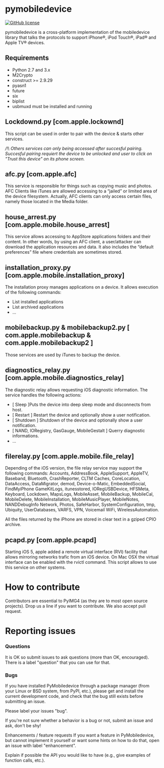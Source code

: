 # pymobiledevice

[![GitHub license](https://img.shields.io/cran/l/devtools.svg)](LICENSE)

pymobiledevice is a cross-platform implementation of the mobiledevice library
that talks the protocols to support iPhone®, iPod Touch®, iPad® and Apple TV® devices.


## Requirements

* Python 2.7 and 3.x
* M2Crypto
* construct >= 2.9.29
* pyasn1
* future
* six
* biplist
* usbmuxd must be installed and running

## Lockdownd.py [com.apple.lockownd]

This script can be used in order to pair with the device & starts other services.

*/!\ Others services can only being accessed after succesful pairing.
Succesful pairing requiert the device to be unlocked and user to click on
"Trust this device" on its phone screen.*


## afc.py [com.apple.afc]

This service is responsible for things such as copying music and photos. AFC Clients like iTunes
are allowed accessing to a “jailed” or limited area of the device filesystem. Actually, AFC clients can
only access certain files, namely those located in the Media folder.


## house_arrest.py [com.apple.mobile.house_arrest]

This service allows accessing to AppStore applications folders and their content.
In other words, by using an AFC client, a user/attacker can download the application resources and data.
It also includes the “default preferences” file where credentials are sometimes stored.


## installation_proxy.py [com.apple.mobile.installation_proxy]

The installation proxy manages applications on a device.
It allows execution of the following commands:
- List installed applications
- List archived applications
- ...


## mobilebackup.py & mobilebackup2.py [ com.apple.mobilebackup & com.apple.mobilebackup2 ]

Those services are used by iTunes to backup the device.


## diagnostics_relay.py [com.apple.mobile.diagnostics_relay]

The diagnostic relay allows requesting iOS diagnostic information.
The service handles the following actions:
- [ Sleep ]Puts the device into deep sleep mode and disconnects from host.
- [ Restart ] Restart the device and optionally show a user notification.
- [ Shutdown ] Shutdown of the device and optionally show a user notification.
- [ NAND, IORegistry, GasGauge, MobileGestalt ] Querry diagnostic informations.
- ...


## filerelay.py [com.apple.mobile.file_relay]

Depending of the iOS version, the file relay service may support the following commands:
    Accounts, AddressBook, AppleSupport, AppleTV, Baseband, Bluetooth, CrashReporter, CLTM
    Caches, CoreLocation, DataAccess, DataMigrator, demod, Device-o-Matic, EmbeddedSocial, FindMyiPhone
    GameKitLogs, itunesstored, IORegUSBDevice, HFSMeta, Keyboard, Lockdown, MapsLogs, MobileAsset,
    MobileBackup, MobileCal, MobileDelete, MobileInstallation, MobileMusicPlayer, MobileNotes, NANDDebugInfo
    Network, Photos, SafeHarbor, SystemConfiguration, tmp, Ubiquity, UserDatabases, VARFS, VPN, Voicemail
    WiFi, WirelessAutomation.

All the files returned by the iPhone are stored in clear text in a gziped CPIO archive.


## pcapd.py [com.apple.pcapd]

Starting iOS 5, apple added a remote virtual interface (RVI) facility that allows mirroring networks trafic from an iOS device.
On Mac OSX the virtual interface can be enabled with the rvictl command. This script allows to use this service on other systems.


# How to contribute
Contributors are essential to PyIMG4 (as they are to most open source projects).
Drop us a line if you want to contribute.
We also accept pull request.


# Reporting issues
### Questions
It is OK so submit issues to ask questions (more than OK, encouraged). There is a label "question" that you can use for that.

### Bugs
If you have installed PyMobiledevice through a package manager (from your Linux or BSD system, from PyPI, etc.), please get and install the current development code, and check that the bug still exists before submitting an issue.

Please label your issues "bug".

If you're not sure whether a behavior is a bug or not, submit an issue and ask, don't be shy!

Enhancements / feature requests
If you want a feature in PyMobiledevice, but cannot implement it yourself or want some hints on how to do that, open an issue with label "enhancement".

Explain if possible the API you would like to have (e.g., give examples of function calls, etc.).
